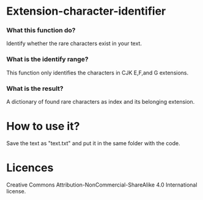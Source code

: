 # Extension-character-identifier

### What this function do?
Identify whether the rare characters exist in your text.

### What is the identify range?
This function only identifies the characters in CJK E,F,and G extensions.

### What is the result?
A dictionary of found rare characters as index and its belonging extension.

# How to use it?
Save the text as "text.txt" and put it in the same folder with the code.

# Licences
Creative Commons Attribution-NonCommercial-ShareAlike 4.0 International license.
